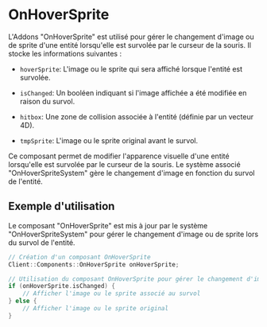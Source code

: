 # OnHoverSprite
L'Addons "OnHoverSprite" est utilisé pour gérer le changement d'image ou de sprite d'une entité lorsqu'elle est survolée par le curseur de la souris. Il stocke les informations suivantes :

- `hoverSprite`: L'image ou le sprite qui sera affiché lorsque l'entité est survolée.


- `isChanged`: Un booléen indiquant si l'image affichée a été modifiée en raison du survol.


- `hitbox`: Une zone de collision associée à l'entité (définie par un vecteur 4D).


- `tmpSprite`: L'image ou le sprite original avant le survol.


Ce composant permet de modifier l'apparence visuelle d'une entité lorsqu'elle est survolée par le curseur de la souris. Le système associé "OnHoverSpriteSystem" gère le changement d'image en fonction du survol de l'entité.

## Exemple d'utilisation
Le composant "OnHoverSprite" est mis à jour par le système "OnHoverSpriteSystem" pour gérer le changement d'image ou de sprite lors du survol de l'entité.

```cpp
// Création d'un composant OnHoverSprite
Client::Components::OnHoverSprite onHoverSprite;

// Utilisation du composant OnHoverSprite pour gérer le changement d'image lors du survol
if (onHoverSprite.isChanged) {
    // Afficher l'image ou le sprite associé au survol
} else {
    // Afficher l'image ou le sprite original
}
```
